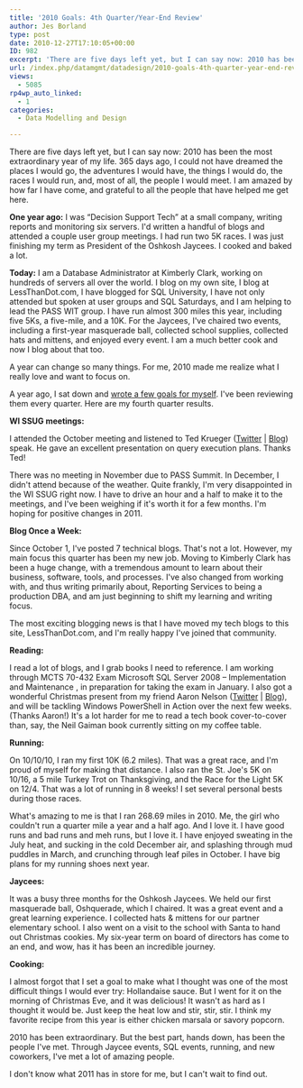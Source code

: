 ```yaml
---
title: '2010 Goals: 4th Quarter/Year-End Review'
author: Jes Borland
type: post
date: 2010-12-27T17:10:05+00:00
ID: 982
excerpt: 'There are five days left yet, but I can say now: 2010 has been the most extraordinary year of my life. 365 days ago, I could not have dreamed the places I would go, the adventures I would have, the things I would do, the races I would run, and, most of&hellip;'
url: /index.php/datamgmt/datadesign/2010-goals-4th-quarter-year-end-review/
views:
  - 5085
rp4wp_auto_linked:
  - 1
categories:
  - Data Modelling and Design

---
```

There are five days left yet, but I can say now: 2010 has been the most extraordinary year of my life. 365 days ago, I could not have dreamed the places I would go, the adventures I would have, the things I would do, the races I would run, and, most of all, the people I would meet. I am amazed by how far I have come, and grateful to all the people that have helped me get here.

**One year ago:** I was “Decision Support Tech” at a small company, writing reports and monitoring six servers. I'd written a handful of blogs and attended a couple user group meetings. I had run two 5K races. I was just finishing my term as President of the Oshkosh Jaycees. I cooked and baked a lot.

**Today:** I am a Database Administrator at Kimberly Clark, working on hundreds of servers all over the world. I blog on my own site, I blog at LessThanDot.com, I have blogged for SQL University, I have not only attended but spoken at user groups and SQL Saturdays, and I am helping to lead the PASS WIT group. I have run almost 300 miles this year, including five 5Ks, a five-mile, and a 10K. For the Jaycees, I've chaired two events, including a first-year masquerade ball, collected school supplies, collected hats and mittens, and enjoyed every event. I am a much better cook and now I blog about that too.

A year can change so many things. For me, 2010 made me realize what I really love and want to focus on.

A year ago, I sat down and [wrote a few goals for myself][1]. I've been reviewing them every quarter. Here are my fourth quarter results.

**WI SSUG meetings:**
  
I attended the October meeting and listened to Ted Krueger ([Twitter][2] | [Blog][3]) speak. He gave an excellent presentation on query execution plans. Thanks Ted!

There was no meeting in November due to PASS Summit. In December, I didn't attend because of the weather. Quite frankly, I'm very disappointed in the WI SSUG right now. I have to drive an hour and a half to make it to the meetings, and I've been weighing if it's worth it for a few months. I'm hoping for positive changes in 2011.

**Blog Once a Week:**
  
Since October 1, I've posted 7 technical blogs. That's not a lot. However, my main focus this quarter has been my new job. Moving to Kimberly Clark has been a huge change, with a tremendous amount to learn about their business, software, tools, and processes. I've also changed from working with, and thus writing primarily about, Reporting Services to being a production DBA, and am just beginning to shift my learning and writing focus.

The most exciting blogging news is that I have moved my tech blogs to this site, LessThanDot.com, and I'm really happy I've joined that community.

**Reading:**
  
I read a lot of blogs, and I grab books I need to reference. I am working through MCTS 70-432 Exam Microsoft SQL Server 2008 &#8211; Implementation and Maintenance , in preparation for taking the exam in January. I also got a wonderful Christmas present from my friend Aaron Nelson ([Twitter][4] | [Blog][5]), and will be tackling Windows PowerShell in Action over the next few weeks. (Thanks Aaron!) It's a lot harder for me to read a tech book cover-to-cover than, say, the Neil Gaiman book currently sitting on my coffee table.

**Running:**
  
On 10/10/10, I ran my first 10K (6.2 miles). That was a great race, and I'm proud of myself for making that distance. I also ran the St. Joe's 5K on 10/16, a 5 mile Turkey Trot on Thanksgiving, and the Race for the Light 5K on 12/4. That was a lot of running in 8 weeks! I set several personal bests during those races.

What's amazing to me is that I ran 268.69 miles in 2010. Me, the girl who couldn't run a quarter mile a year and a half ago. And I love it. I have good runs and bad runs and meh runs, but I love it. I have enjoyed sweating in the July heat, and sucking in the cold December air, and splashing through mud puddles in March, and crunching through leaf piles in October. I have big plans for my running shoes next year.

**Jaycees:**
  
It was a busy three months for the Oshkosh Jaycees. We held our first masquerade ball, Oshquerade, which I chaired. It was a great event and a great learning experience. I collected hats & mittens for our partner elementary school. I also went on a visit to the school with Santa to hand out Christmas cookies. My six-year term on board of directors has come to an end, and wow, has it has been an incredible journey.

**Cooking:**
  
I almost forgot that I set a goal to make what I thought was one of the most difficult things I would ever try: Hollandaise sauce. But I went for it on the morning of Christmas Eve, and it was delicious! It wasn't as hard as I thought it would be. Just keep the heat low and stir, stir, stir. I think my favorite recipe from this year is either chicken marsala or savory popcorn.

2010 has been extraordinary. But the best part, hands down, has been the people I've met. Through Jaycee events, SQL events, running, and new coworkers, I've met a lot of amazing people.

I don't know what 2011 has in store for me, but I can't wait to find out.

 [1]: http://jesborland.wordpress.com/2010/01/04/happy-new-year-my-2010-goals/
 [2]: http://twitter.com/onpnt
 [3]: /index.php?disp=authdir&author=68
 [4]: http://twitter.com/sqlvariant
 [5]: http://sqlvariant.com